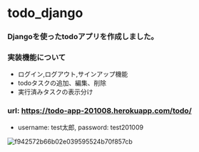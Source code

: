 # todo_django

### Djangoを使ったtodoアプリを作成しました。

 ### 実装機能について
  - ログイン,ログアウト,サインアップ機能
  - todoタスクの追加、編集、削除
  - 実行済みタスクの表示分け

 ### url: https://todo-app-201008.herokuapp.com/todo/ 
  - username: test太郎,    password: test201009


![f942572b66b02e039595524b70f857cb](https://user-images.githubusercontent.com/55049751/95534809-bca41300-0a21-11eb-80e1-7678705ece94.gif)
